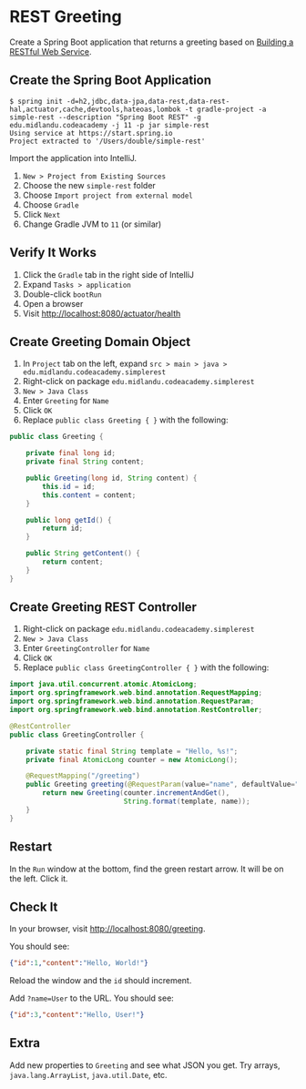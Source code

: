 # REST Greeting

Create a Spring Boot application that returns a greeting based on [Building a RESTful Web Service](https://spring.io/guides/gs/rest-service/).

## Create the Spring Boot Application

```shell
$ spring init -d=h2,jdbc,data-jpa,data-rest,data-rest-hal,actuator,cache,devtools,hateoas,lombok -t gradle-project -a simple-rest --description "Spring Boot REST" -g edu.midlandu.codeacademy -j 11 -p jar simple-rest
Using service at https://start.spring.io
Project extracted to '/Users/double/simple-rest'
```

Import the application into IntelliJ.

1. `New > Project from Existing Sources`
2. Choose the new `simple-rest` folder
3. Choose `Import project from external model`
4. Choose `Gradle`
5. Click `Next`
6. Change Gradle JVM to `11` (or similar)

## Verify It Works

1. Click the `Gradle` tab in the right side of IntelliJ
2. Expand `Tasks > application`
3. Double-click `bootRun`
4. Open a browser
5. Visit <http://localhost:8080/actuator/health>

## Create Greeting Domain Object

1. In `Project` tab on the left, expand `src > main > java > edu.midlandu.codeacademy.simplerest`
2. Right-click on package `edu.midlandu.codeacademy.simplerest`
3. `New > Java Class`
4. Enter `Greeting` for `Name`
5. Click `OK`
6. Replace `public class Greeting { }` with the following:

```java
public class Greeting {

    private final long id;
    private final String content;

    public Greeting(long id, String content) {
        this.id = id;
        this.content = content;
    }

    public long getId() {
        return id;
    }

    public String getContent() {
        return content;
    }
}
```

## Create Greeting REST Controller

1. Right-click on package `edu.midlandu.codeacademy.simplerest`
2. `New > Java Class`
3. Enter `GreetingController` for `Name`
4. Click `OK`
5. Replace `public class GreetingController { }` with the following:

```java
import java.util.concurrent.atomic.AtomicLong;
import org.springframework.web.bind.annotation.RequestMapping;
import org.springframework.web.bind.annotation.RequestParam;
import org.springframework.web.bind.annotation.RestController;

@RestController
public class GreetingController {

    private static final String template = "Hello, %s!";
    private final AtomicLong counter = new AtomicLong();

    @RequestMapping("/greeting")
    public Greeting greeting(@RequestParam(value="name", defaultValue="World") String name) {
        return new Greeting(counter.incrementAndGet(),
                            String.format(template, name));
    }
}
```

## Restart

In the `Run` window at the bottom, find the green restart arrow. It will be on the left. Click it.

## Check It

In your browser, visit <http://localhost:8080/greeting>.

You should see:

```json
{"id":1,"content":"Hello, World!"}
```

Reload the window and the `id` should increment.

Add `?name=User` to the URL. You should see:

```json
{"id":3,"content":"Hello, User!"}
```

## Extra

Add new properties to `Greeting` and see what JSON you get. Try arrays, `java.lang.ArrayList`, `java.util.Date`, etc.
